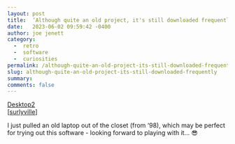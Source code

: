 ```yaml
---
layout: post
title:  ‘Although quite an old project, it's still downloaded frequently.’
date:   2023-06-02 09:59:42 -0400
author: joe jenett
category:
  -  retro
  -  software
  -  curiosities
permalink: /although-quite-an-old-project-its-still-downloaded-frequently/
slug: although-quite-an-old-project-its-still-downloaded-frequently
summary: 
comments: false
---
```

<p><a title="Desktop2" href="http://www.mevis-research.de/~ritter/awakeideas/desktop.html">Desktop2</a><br>[<a title="surlyville" href="https://pinboard.in/u:surlyville">surlyville</a>]</p>
I just pulled an old laptop out of the closet (from ‘98), which may be perfect for trying out this software - looking forward to playing with it... 😎

<a href="https://brid.gy/publish/mastodon"></a>